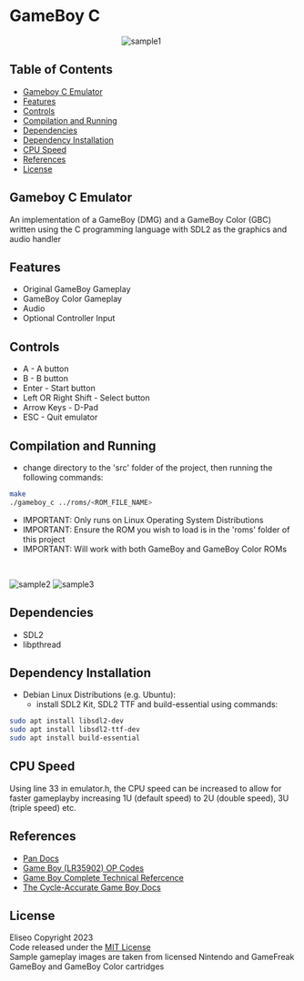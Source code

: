 # GameBoy C
&emsp; &emsp; &emsp; &emsp; &emsp; &emsp; &emsp; &emsp; &emsp; &emsp; &emsp;
![sample1](sample_gameplay/pokemon.gif)

## Table of Contents
- [Gameboy C Emulator](#gameboy-c-emulator)
- [Features](#features)
- [Controls](#controls)
- [Compilation and Running](#compilation-and-running)
- [Dependencies](#dependencies)
- [Dependency Installation](#dependency-installation)
- [CPU Speed](#cpu-speed)
- [References](#references)
- [License](#license)

## Gameboy C Emulator
An implementation of a GameBoy (DMG) and a GameBoy Color (GBC) written
using the C programming language with SDL2 as the graphics and audio handler

## Features
* Original GameBoy Gameplay
* GameBoy Color Gameplay
* Audio
* Optional Controller Input

## Controls
* A - A button
* B - B button
* Enter - Start button
* Left OR Right Shift - Select button
* Arrow Keys - D-Pad
* ESC - Quit emulator

## Compilation and Running
* change directory to the 'src' folder of the project, then running the following commands:

```sh
make
./gameboy_c ../roms/<ROM_FILE_NAME>
```

* IMPORTANT: Only runs on Linux Operating System Distributions
* IMPORTANT: Ensure the ROM you wish to load is in the 'roms' folder of this project
* IMPORTANT: Will work with both GameBoy and GameBoy Color ROMs

<br>

![sample2](sample_gameplay/zelda.gif) ![sample3](sample_gameplay/tetris.gif)

## Dependencies
* SDL2
* libpthread

## Dependency Installation
* Debian Linux Distributions (e.g. Ubuntu):
	- install SDL2 Kit, SDL2 TTF and build-essential using commands: 

```sh
sudo apt install libsdl2-dev
sudo apt install libsdl2-ttf-dev
sudo apt install build-essential
```

## CPU Speed
Using line 33 in emulator.h, the CPU speed can be increased 
to allow for faster gameplayby increasing 1U (default speed)
to 2U (double speed), 3U (triple speed) etc.

## References
- [Pan Docs](https://gbdev.io/pandocs/)
- [Game Boy (LR35902) OP Codes](https://www.pastraiser.com/cpu/gameboy/gameboy_opcodes.html)
- [Game Boy Complete Technical Refercence](docs/Game%20Boy%20Complete%20Technical%20Reference.pdf)
- [The Cycle-Accurate Game Boy Docs](docs/The%20Cycle-Accurate%20Game%20Boy%20Docs.pdf)

## License
Eliseo Copyright 2023
<br>
Code released under the [MIT License](LICENSE)
<br>
Sample gameplay images are taken from licensed Nintendo 
and GameFreak GameBoy and GameBoy Color cartridges

